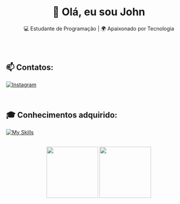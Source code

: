 <h1 align="center">👋 Olá, eu sou John</h1>

<p align="center">
  💻 Estudante de Programação | 🌍 Apaixonado por Tecnologia
</p><br><br>

## 📫 Contatos:
  [![Instagram](https://img.shields.io/badge/Instagram-%23E4405F.svg?style=for-the-badge&logo=Instagram&logoColor=white)](https://www.instagram.com/john_vieira_/)  

<br>

## 🎓 Conhecimentos adquirido:
  [![My Skills](https://skillicons.dev/icons?i=html,css,javascript,bootstrap,react,tailwind,nodejs)](https://skillicons.dev)<br><br>


<div align="center">
  <img height="140rem" src="https://github-readme-stats.vercel.app/api?username=EunhoJ&show_icons=true&theme=tokyonight"/>
  <img height="140rem" src="https://github-readme-stats.vercel.app/api/top-langs/?username=EunhoJ&layout=compact&langs_count=7&theme=tokyonight"/>
</div>
